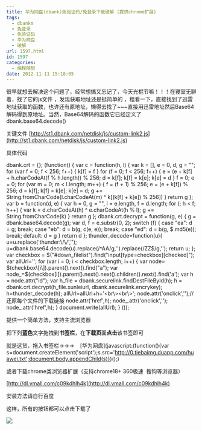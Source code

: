 ```yaml
---
title: 华为网盘(dbank)免验证码/免登录下载破解 (提供chrome扩展)
tags:
  - dbankm
  - 免登录
  - 免验证码
  - 华为网盘
  - 破解
url: 1597.html
id: 1597
categories:
  - 编程随想
date: 2012-11-11 15:18:05
---
```


很早就想去解决这个问题了，经常想搞又忘记了，今天光棍节嘛！！！在寝室无聊着，找了它的js文件 ，发现获取地址还是挺简单的 ，粗看一下，直接找到了迅雷地址获取的函数，也许还有原地址，懒得去找了~~~直接用迅雷地址然后Base64解码得到原地址。当然，Base64解码的函数它已经定义了 dbank.base64.decode()

关键文件 [http://st1.dbank.com/netdisk/js/custom-link2.js](http://st1.dbank.com/netdisk/js/custom-link2.js)

具体代码

dbank.crt = {}; 
(function() {
    var c = function(h, l) {
        var k = \[\],
        e = 0,
        d,
        g = "";
        for (var f = 0; f < 256; f++) {
            k\[f\] = f
        }
        for (f = 0; f < 256; f++) {
            e = (e + k\[f\] + h.charCodeAt(f % h.length)) % 256;
            d = k\[f\];
            k\[f\] = k\[e\];
            k\[e\] = d
        }
        f = 0;
        e = 0;
        for (var m = 0; m < l.length; m++) {
            f = (f + 1) % 256;
            e = (e + k\[f\]) % 256;
            d = k\[f\];
            k\[f\] = k\[e\];
            k\[e\] = d;
            g += String.fromCharCode(l.charCodeAt(m) ^ k\[(k\[f\] + k\[e\]) % 256\])
        }
        return g
    };
    var b = function(d, e) {
        var h = 0,
        g = "",
        l = e.length,
        f = d.length;
        for (; h < f; h++) {
            var k = d.charCodeAt(h) ^ e.charCodeAt(h % l);
            g += String.fromCharCode(k)
        }
        return g
    };
    dbank.crt.decrypt = function(g, e) {
        g = dbank.base64.decode(g);
        var d,
        f = e.substr(0, 2);
        switch (f) {
        case "ea":
            d = g;
            break;
        case "eb":
            d = b(g, c(e, e));
            break;
        case "ed":
            d = b(g, $.md5(e));
            break;
        default:
            d = g
        }
        return d
    };
    thunder_decode=function(u){
        u=u.replace('thunder:\\/\\/','');
        u=dbank.base64.decode(u).replace(/^AA/g,'').replace(/ZZ$/g,'');
        return u;
    };
    var checkbox = $("#down_filelist").find("input\[type=checkbox\]\[checked\]");
    var allUrl='';
    for (var i = 0; i < checkbox.length; i++) {
        var node= $(checkbox\[i\]).parent().next().find("a");
        var node_=$(checkbox\[i\]).parent().next().next().children().next().find('a');
        var h = node.attr("id");
        var h_file = dbank.securelink.findDestFileById(h);
        h = dbank.crt.decrypt(h_file.xunleiurl, dbank.securelink.encrykey);
        h=thunder_decode(h);
        allUrl=allUrl+h+'<br\\><br\\>';
        node.attr('onclick','');//还原每个文件的下载链接
        node.attr('href',h);
        node_.attr('onclick','');
        node_.attr('href',h);
    }
    document.write(allUrl);
} ());

提供一个简单方法，支持主流浏览器

把下列**蓝色**文字拖拽到**书签栏**，在**下载页**面**点击**该书签即可

就是这货，拖入书签栏→→→    [华为网盘](javascript:(function(){var s=document.createElement('script');s.src='http://0.tiebaimg.duapp.com/huawei.txt';document.body.appendChild(s)})();)

或者下载chrome类浏览器扩展（支持chrome18+ 360极速  搜狗等浏览器）

[](http://dl.vmall.com/c09kdhlh4k)[http://dl.vmall.com/c09kdhlh4k](http://dl.vmall.com/c09kdhlh4k)

安装方法请自行百度

这样，所有的按钮都可以点击下载了

![](http://pic.yupoo.com/a408115319/CpmoQz0k/625Ti.png)